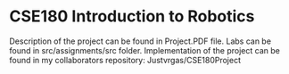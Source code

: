 # CSE180 Introduction to Robotics

Description of the project can be found in Project.PDF file.
Labs can be found in src/assignments/src folder.
Implementation of the project can be found in my collaborators repository: Justvrgas/CSE180Project
